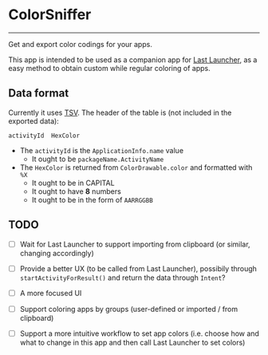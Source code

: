 # ColorSniffer

------

Get and export color codings for your apps.

This app is intended to be used as a companion app for [Last Launcher](https://github.com/SubhamTyagi/Last-Launcher), as a easy method to obtain custom while regular coloring of apps.

## Data format

Currently it uses [TSV](https://en.wikipedia.org/wiki/Tab-separated_values). The header of the table is (not included in the exported data):

```
activityId	HexColor
```

- The `activityId` is the `ApplicationInfo.name` value
	- It ought to be `packageName.ActivityName`
- The `HexColor` is returned from `ColorDrawable.color` and formatted with `%X`
	- It ought to be in CAPITAL
	- It ought to have **8** numbers
	- It ought to be in the form of `AARRGGBB`

## TODO

- [ ] Wait for Last Launcher to support importing from clipboard (or similar, changing accordingly)
- [ ] Provide a better UX (to be called from Last Launcher), possibily through `startActivityForResult()` and return the data through `Intent`?
- [ ] A more focused UI
- [ ] Support coloring apps by groups (user-defined or imported / from clipboard)
- [ ] Support a more intuitive workflow to set app colors (i.e. choose how and what to change in this app and then call Last Launcher to set colors)

